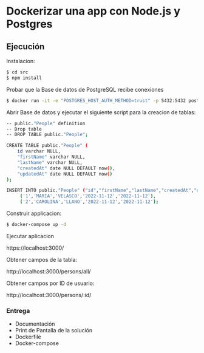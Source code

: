 # Dockerizar una app con Node.js y Postgres
## Ejecución

Instalacion:

```bash
$ cd src
$ npm install
```

Probar que la Base de datos de PostgreSQL recibe conexiones

```bash
$ docker run -it -e "POSTGRES_HOST_AUTH_METHOD=trust" -p 5432:5432 postgres
```
Abrir Base de datos y ejecutar el siguiente script para la creacion de tablas:
```bash
-- public."People" definition
-- Drop table
-- DROP TABLE public."People";

CREATE TABLE public."People" (
	id varchar NULL,
	"firstName" varchar NULL,
	"lastName" varchar NULL,
	"createdAt" date NULL DEFAULT now(),
	"updatedAt" date NULL DEFAULT now()
);

INSERT INTO public."People" ("id","firstName","lastName","createdAt","updatedAt") VALUES
	 ('1','MARIA','VELASCO','2022-11-12','2022-11-12'),
	 ('2','CAROLINA','LLANO','2022-11-12','2022-11-12');
```

Construir applicacion:

```bash
$ docker-compose up -d
```

Ejecutar aplicacion

https://localhost:3000/

Obtener campos de la tabla:

http://localhost:3000/persons/all/

Obtener campos por ID de usuario:

http://localhost:3000/persons/:id/

### Entrega

- Documentación
- Print de Pantalla de la solución
- Dockerfile
- Docker-compose